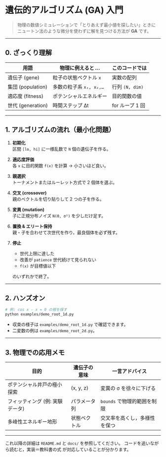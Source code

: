 # 遺伝的アルゴリズム (GA) 入門

> 物理の数値シミュレーションで「とりあえず最小値を探したい」ときに  
>  ニュートン法のような微分を使わずに解を見つける方法が **GA** です。

---

## 0. ざっくり理解

| 用語         | 物理に例えると …          | このコードでは |
|--------------|---------------------------|---------------|
| 遺伝子 (gene) | 粒子の状態ベクトル `x`   | 実数の配列     |
| 集団 (population) | 多数の粒子系 `x₁, x₂,…` | 行列 `(N, dim)` |
| 適応度 (fitness) | ポテンシャルエネルギー   | 目的関数の値    |
| 世代 (generation) | 時間ステップ Δt         | for ループ 1 回 |

---

## 1. アルゴリズムの流れ（最小化問題）

1. **初期化**  
   区間 `[lo, hi]` に一様乱数で `N` 個の遺伝子を作る。
2. **適応度評価**  
   各 `x` に目的関数 `f(x)` を計算 → 小さいほど良い。
3. **親選択**  
   トーナメントまたはルーレット方式で 2 個体を選ぶ。
4. **交叉 (crossover)**  
   親のベクトルを切り貼りして 2 つの子を作る。
5. **変異 (mutation)**  
   子に正規分布ノイズ `N(0, σ²)` を少しだけ足す。
6. **置換 & エリート保持**  
   親・子を合わせて次世代を作り，最良個体を必ず残す。
7. **停止**  
   - 世代上限に達した  
   - 改善が `patience` 世代続けて見られない  
   - `f(x)` が目標値以下

   のいずれかで終了。

---

## 2. ハンズオン

```bash
# 例: cos x - x = 0 の根を探す
python examples/demo_root_1d.py
````

* 収束の様子は `examples/demo_root_1d.py` で確認できます。
* 二変数の例は `examples/demo_root_2d.py`。

---

## 3. 物理での応用メモ

| 目的                 | 遺伝子の意味    | 一言アドバイス            |
| ------------------ | --------- | ------------------ |
| ポテンシャル井戸の極小探索      | (x, y, z) | 変異の σ を徐々に下げる      |
| フィッティング (例: 実験データ) | パラメータ列    | `bounds` で物理的範囲を制限 |
| 多峰性エネルギー地形         | 状態ベクトル    | 交叉率を高くし，多様性を保つ     |

---

これ以降の詳細は `README.md` と `docs/` を参照してください。
コードを追いながら読むと，実装＝教科書の式 が対応していることが分かります。